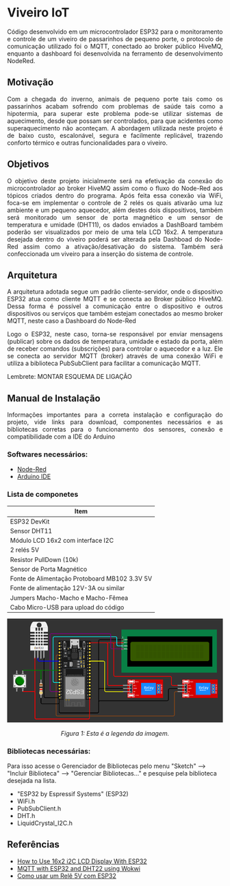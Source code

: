 # Viveiro IoT 
<p align="justify">
Código desenvolvido em um microcontrolador ESP32 para o monitoramento e controle de um viveiro de passarinhos de pequeno porte,
o protocolo de comunicação utilizado foi o MQTT, conectado ao broker público HiveMQ, enquanto a dashboard foi desenvolvida
na ferramento de desenvolvimento NodeRed.
</p>

## Motivação
<p align="justify">
Com a chegada do inverno, animais de pequeno porte tais como os passarinhos acabam sofrendo com problemas de saúde tais como
a hipotermia, para superar este problema pode-se utilizar sistemas de aquecimento, desde que possam ser controlados, para que 
acidentes como superaquecimento não aconteçam. A abordagem utilizada neste projeto é de baixo custo, escalonável, segura e 
facilmente replicável, trazendo conforto térmico e outras funcionalidades para o viveiro.
</p>

## Objetivos
<p align="justify">
O objetivo deste projeto inicialmente será na efetivação da conexão do microcontrolador ao broker HiveMQ assim como o fluxo do Node-Red
aos tópicos criados dentro do programa. Após feita essa conexão via WiFi, foca-se em implementar o controle de 2 relés os quais ativarão
uma luz ambiente e um pequeno aquecedor, além destes dois dispositivos, também será monitorado um sensor de porta magnético e um sensor de 
temperatura e umidade (DHT11), os dados enviados a DashBoard também poderão ser visualizados por meio de uma tela LCD 16x2.
A temperatura desejada dentro do viveiro poderá ser alterada pela Dashboad do Node-Red assim como a ativação/desativação do sistema.
Também será confeccionada um viveiro para a inserção do sistema de controle.
</p>

## Arquitetura
<p align="justify">
A arquitetura adotada segue um padrão cliente-servidor, onde o dispositivo ESP32 atua como cliente MQTT e se conecta ao Broker público HiveMQ. Dessa forma 
é possível a comunicação entre o dispositivo e outros dispositivos ou serviços que também estejam conectados ao mesmo broker MQTT, neste caso a Dashboard do 
Node-Red
<p align="justify">
Logo o ESP32, neste caso, torna-se responsável por enviar mensagens (publicar) sobre os dados de temperatura, umidade e estado da porta, além de receber comandos (subscrições) para controlar o aquecedor e a luz. Ele se conecta ao servidor MQTT (broker) através de uma conexão WiFi e utiliza a biblioteca PubSubClient para facilitar a comunicação MQTT.
<p align="justify">
Lembrete: MONTAR ESQUEMA DE LIGAÇÃO
</p>

## Manual de Instalação
<p align="justify">
Informações importantes para a correta instalação e configuração do projeto, vide links para download, componentes necessários e as bibliotecas corretas
para o funcionamento dos sensores, conexão e compatibilidade com a IDE do Arduino
</p>

### Softwares necessários:
- [Node-Red](https://nodered.org/docs/getting-started/windows)
- [Arduino IDE](https://www.arduino.cc/en/software)

### Lista de componetes

| Item                                      |
|-------------------------------------------|
| ESP32 DevKit                              |
| Sensor DHT11                              |
| Módulo LCD 16x2 com interface I2C        |
| 2 relés 5V                                |
| Resistor PullDown (10k)                   |
| Sensor de Porta Magnético                |
| Fonte de Alimentação Protoboard MB102 3.3V 5V |
| Fonte de alimentação 12V-3A ou similar   |
| Jumpers Macho-Macho e Macho-Fêmea        |
| Cabo Micro-USB para upload do código      |


<div align="center">
  <img src="https://raw.githubusercontent.com/LordeKenji/IotProject_AquecedorViveiro/images/ESQUEMALIGACAO.png" alt="Esquema de ligação">
  <p><em>Figura 1: Esta é a legenda da imagem.</em></p>
</div>




### Bibliotecas necessárias:
Para isso acesse o Gerenciador de Bibliotecas pelo menu "Sketch" --> "Incluir Biblioteca" --> "Gerenciar Bibliotecas..." e pesquise
pela biblioteca desejada na lista.
- "ESP32 by Espressif Systems" (ESP32)
- WiFi.h
- PubSubClient.h
- DHT.h
- LiquidCrystal_I2C.h

## Referências
- [How to Use 16x2 i2C LCD Display With ESP32](https://youtu.be/wkbScuJQxFc?si=fXbAD8nzfIJz3pD0)
- [MQTT with ESP32 and DHT22 using Wokwi](https://youtu.be/fbQRF_IKuo4?si=3CgeNY1zY-cKv3Mq)
- [Como usar um Relê 5V com ESP32](https://youtu.be/DnvoEBK24SQ?si=m33_L0pOCrrggAXE)
